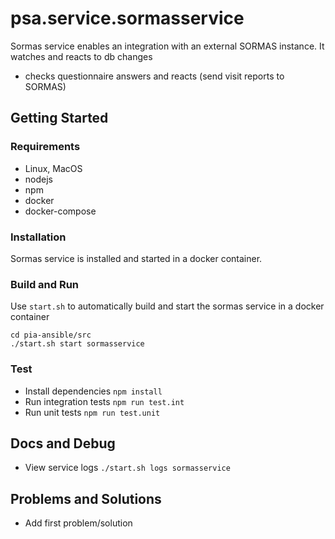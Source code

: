 # psa.service.sormasservice

Sormas service enables an integration with an external SORMAS instance. It watches and reacts to db changes

- checks questionnaire answers and reacts (send visit reports to SORMAS)

## Getting Started

### Requirements

- Linux, MacOS
- nodejs
- npm
- docker
- docker-compose

### Installation

Sormas service is installed and started in a docker container.

### Build and Run

Use `start.sh` to automatically build and start the sormas service in a docker container

```
cd pia-ansible/src
./start.sh start sormasservice
```

### Test

- Install dependencies `npm install`
- Run integration tests `npm run test.int`
- Run unit tests `npm run test.unit`

## Docs and Debug

- View service logs `./start.sh logs sormasservice`

## Problems and Solutions

- Add first problem/solution
